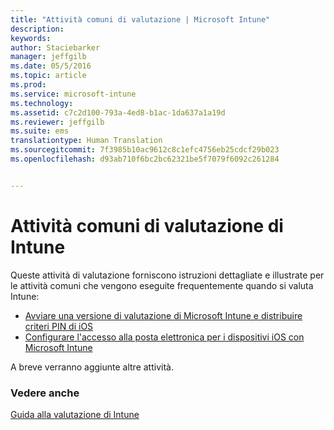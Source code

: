 ```yaml
---
title: "Attività comuni di valutazione | Microsoft Intune"
description: 
keywords: 
author: Staciebarker
manager: jeffgilb
ms.date: 05/5/2016
ms.topic: article
ms.prod: 
ms.service: microsoft-intune
ms.technology: 
ms.assetid: c7c2d100-793a-4ed8-b1ac-1da637a1a19d
ms.reviewer: jeffgilb
ms.suite: ems
translationtype: Human Translation
ms.sourcegitcommit: 7f3985b10ac9612c8c1efc4756eb25cdcf29b023
ms.openlocfilehash: d93ab710f6bc2bc62321be5f7079f6092c261284


---
```



# Attività comuni di valutazione di Intune

Queste attività di valutazione forniscono istruzioni dettagliate e illustrate per le attività comuni che vengono eseguite frequentemente quando si valuta Intune:

- [Avviare una versione di valutazione di Microsoft Intune e distribuire criteri PIN di iOS](start-a-microsoft-intune-trial-and-deploy-ios-pin-policy.md)
- [Configurare l'accesso alla posta elettronica per i dispositivi iOS con Microsoft Intune](set-up-email-access-for-ios-devices-using-microsoft-intune.md)

A breve verranno aggiunte altre attività.

### Vedere anche
[Guida alla valutazione di Intune](get-started-with-a-30-day-trial-of-microsoft-intune.md)



<!--HONumber=Jun16_HO4-->


